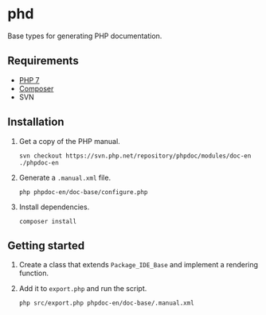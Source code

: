 # phd

Base types for generating PHP documentation.

## Requirements

- [PHP 7](https://secure.php.net/)
- [Composer](https://getcomposer.org/)
- SVN

## Installation

1. Get a copy of the PHP manual.

   `svn checkout https://svn.php.net/repository/phpdoc/modules/doc-en ./phpdoc-en`

2. Generate a `.manual.xml` file.

   `php phpdoc-en/doc-base/configure.php`

3. Install dependencies.

   `composer install`

## Getting started

1. Create a class that extends `Package_IDE_Base` and implement a rendering
   function.

2. Add it to `export.php` and run the script.

   `php src/export.php phpdoc-en/doc-base/.manual.xml`
